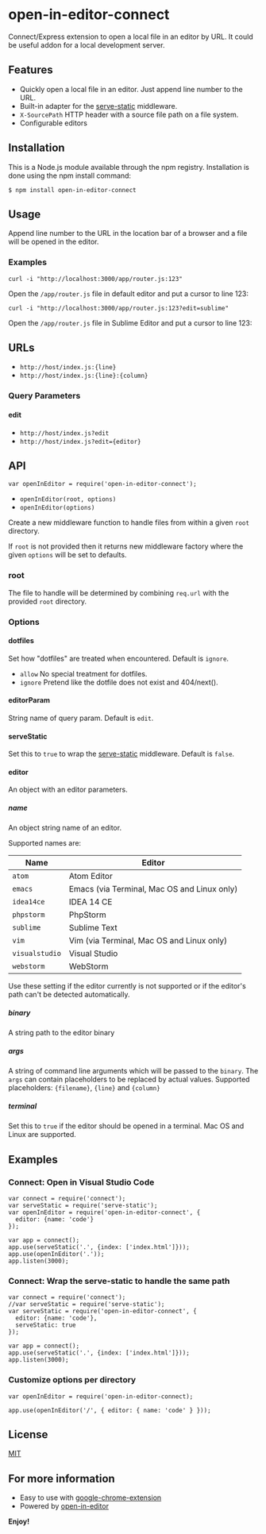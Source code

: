 # open-in-editor-connect

Connect/Express extension to open a local file in an editor by URL. It could be useful addon for a local development server.

## Features

* Quickly open a local file in an editor. Just append line number to the URL.
* Built-in adapter for the [serve-static] middleware.
* `X-SourcePath` HTTP header with a source file path on a file system.
* Configurable editors

## Installation

This is a Node.js module available through the npm registry. Installation is done using the npm install command:
```
$ npm install open-in-editor-connect
```


## Usage

Append line number to the URL in the location bar of a browser and a file will be opened in the editor.

### Examples

`curl -i "http://localhost:3000/app/router.js:123"`

Open the `/app/router.js` file in default editor and put a cursor to line 123:

`curl -i "http://localhost:3000/app/router.js:123?edit=sublime"`

Open the `/app/router.js` file in Sublime Editor and put a cursor to line 123:

## URLs

* `http://host/index.js:{line}`
* `http://host/index.js:{line}:{column}`

### Query Parameters

#### edit

* `http://host/index.js?edit`
* `http://host/index.js?edit={editor}`


## API

```
var openInEditor = require('open-in-editor-connect');
```
* `openInEditor(root, options)`
* `openInEditor(options)`

Create a new middleware function to handle files from within a given `root` directory.

If `root` is not provided then it returns new middleware factory where the given `options` will be set to defaults.

### root

The file to handle will be determined by combining `req.url` with the provided `root` directory.

### Options

#### dotfiles

Set how "dotfiles" are treated when encountered. Default is `ignore`.

* `allow` No special treatment for dotfiles.
* `ignore` Pretend like the dotfile does not exist and 404/next().
<!--* 'deny' Deny a request for a dotfile and 403/next().-->

#### editorParam

String name of query param. Default is `edit`.

#### serveStatic

Set this to `true` to wrap the [serve-static] middleware. Default is `false`.

#### editor

An object with an editor parameters.

##### name

An object string name of an editor.

Supported names are:

| Name           | Editor                                      |
| -------------- | ------------------------------------------- |
| `atom`         | Atom Editor                                 |
| `emacs`        | Emacs (via Terminal, Mac OS and Linux only) |
| `idea14ce`     | IDEA 14 CE                                  |
| `phpstorm`     | PhpStorm                                    |
| `sublime`      | Sublime Text                                |
| `vim`          | Vim (via Terminal, Mac OS and Linux only)   |
| `visualstudio` | Visual Studio                               |
| `webstorm`     | WebStorm                                    |


Use these setting if the editor currently is not supported or if the editor's path can't be detected automatically.

##### binary

A string path to the editor binary

##### args

A string of command line arguments which will be passed to the `binary`. The `args` can contain placeholders to be replaced by actual values. Supported placeholders: `{filename}`, `{line}` and `{column}`

##### terminal

Set this to `true` if the editor should be opened in a terminal. Mac OS and Linux are supported.

## Examples

### Connect: Open in Visual Studio Code
```
var connect = require('connect');
var serveStatic = require('serve-static');
var openInEditor = require('open-in-editor-connect', {
  editor: {name: 'code'}
});

var app = connect();
app.use(serveStatic('.', {index: ['index.html']}));
app.use(openInEditor('.'));
app.listen(3000);
```

### Connect: Wrap the serve-static to handle the same path
```
var connect = require('connect');
//var serveStatic = require('serve-static');
var serveStatic = require('open-in-editor-connect', {
  editor: {name: 'code'},
  serveStatic: true
});

var app = connect();
app.use(serveStatic('.', {index: ['index.html']}));
app.listen(3000);
```

### Customize options per directory

```
var openInEditor = require('open-in-editor-connect);

app.use(openInEditor('/', { editor: { name: 'code' } }));
```

## License

[MIT](LICENSE)

## For more information

-   Easy to use with [google-chrome-extension]
-   Powered by [open-in-editor]

**Enjoy!**

[serve-static]: https://www.npmjs.com/package/serve-static
[open-in-editor]: https://github.com/lahmatiy/open-in-editor
[google-chrome-extension]: https://github.com/generalov/open-in-editor-extension